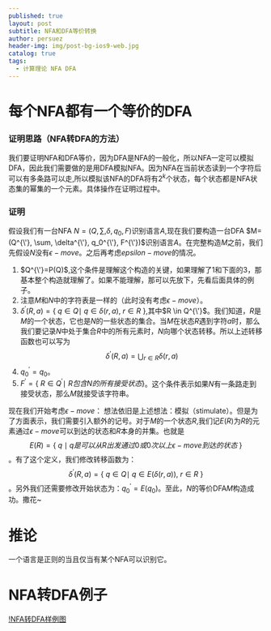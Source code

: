 ```yaml
---
published: true
layout: post
subtitle: NFA和DFA等价转换
author: persuez
header-img: img/post-bg-ios9-web.jpg
catalog: true
tags:
  - 计算理论 NFA DFA
---
```

# 每个NFA都有一个等价的DFA

### 证明思路（NFA转DFA的方法）
我们要证明NFA和DFA等价，因为DFA是NFA的一般化，所以NFA一定可以模拟DFA，因此我们需要做的是用DFA模拟NFA。因为NFA在当前状态读到一个字符后可以有多条路可以走,所以模拟该NFA的DFA将有$2^k$个状态，每个状态都是NFA状态集的幂集的一个元素。具体操作在证明过程中。

### 证明
假设我们有一台NFA $N=(Q, \sum, \delta, q_0, F)$识别语言$A$,现在我们要构造一台DFA $M=(Q^{\'}, \sum, \delta^{\'}, q_0^{\'}, F^{\'})$识别语言$A$。在完整构造$M$之前，我们先假设$N$没有$\epsilon-move$。之后再考虑$epsilon-move$的情况。

1. $Q^{\'}=P(Q)$,这个条件是理解这个构造的关键，如果理解了1和下面的3，那基本整个构造就理解了。如果不能理解，那可以先放下，先看后面具体的例子。
2. 注意$M$和$N$中的字符表是一样的（此时没有考虑$\epsilon-move$）。
3. $\delta^{'}(R, a)=\lbrace\ q \in Q \mid\ q \in \delta(r, a),\ r \in R\ \rbrace$,其中$R \in Q^{\'}$。我们知道，$R$是$M$的一个状态，它也是$N$的一些状态的集合。当$M$在状态$R$遇到字符$a$时，那么我们要记录$N$中处于集合$R$中的所有元素时，$N$向哪个状态转移。所以上述转移函数也可以写为$$\delta^{'}(R, a)=\bigcup_{r \in R}\delta(r, a)$$
4. $q_0^{'}={q_0}$。
5. $F^{'}=\lbrace\ R \in Q^{'} \mid \ R包含N的所有接受状态 \rbrace$。这个条件表示如果$N$有一条路走到接受状态，那么$M$就接受该字符串。

现在我们开始考虑$\epsilon-move$：
想法依旧是上述想法：模拟（stimulate）。但是为了方面表示，我们需要引入额外的记号。对于$M$的一个状态$R$,我们记$E(R)$为$R$的元素通过$\epsilon-move$可以到达的状态和$R$本身的并集。也就是$$E(R)=\lbrace\ q \mid q是可以从R出发通过0或0次以上\epsilon-move到达的状态\ \rbrace$$。有了这个定义，我们修改转移函数为：$$\delta^{'}(R, a)=\lbrace\ q \in Q \mid\ q \in E(\delta(r, a)),\ r \in R\ \rbrace$$。另外我们还需要修改开始状态为：$q_0^{'}=E({q_0})$。至此，$N$的等价DFA$M$构造成功。撒花~

# 推论
一个语言是正则的当且仅当有某个NFA可以识别它。

# NFA转DFA例子
[!NFA转DFA样例图](https://ws1.sinaimg.cn/large/006aPatNgy1fs3k2dq0h8j30ae09kt8w.jpg)
